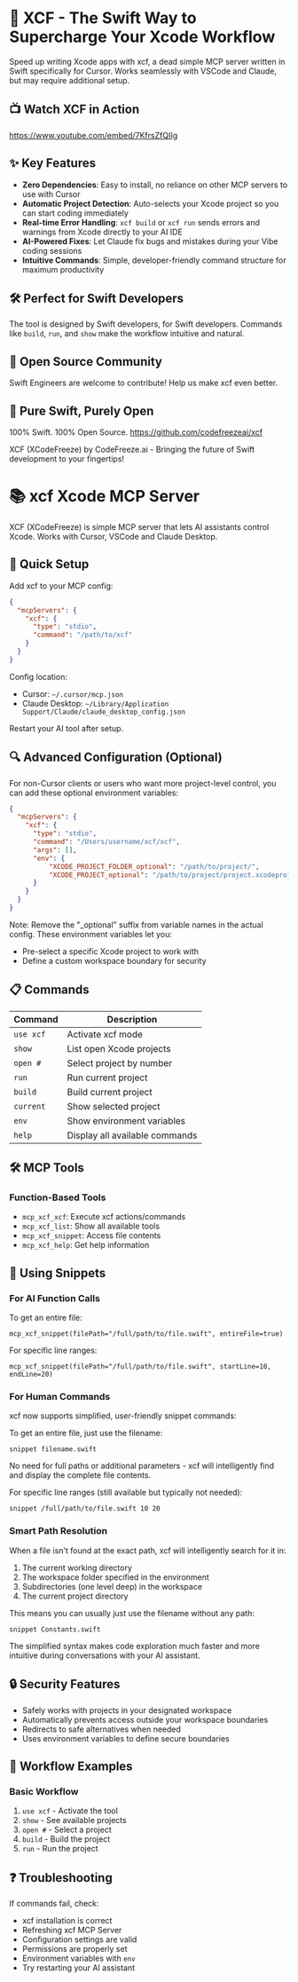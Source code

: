 # 🚀 XCF - The Swift Way to Supercharge Your Xcode Workflow

Speed up writing Xcode apps with xcf, a dead simple MCP server written in Swift specifically for Cursor. Works seamlessly with VSCode and Claude, but may require additional setup.

## 📺 Watch XCF in Action

https://www.youtube.com/embed/7KfrsZfQIIg

## ✨ Key Features
- **Zero Dependencies**: Easy to install, no reliance on other MCP servers to use with Cursor
- **Automatic Project Detection**: Auto-selects your Xcode project so you can start coding immediately
- **Real-time Error Handling**: `xcf build` or `xcf run` sends errors and warnings from Xcode directly to your AI IDE
- **AI-Powered Fixes**: Let Claude fix bugs and mistakes during your Vibe coding sessions
- **Intuitive Commands**: Simple, developer-friendly command structure for maximum productivity

## 🛠️ Perfect for Swift Developers
The tool is designed by Swift developers, for Swift developers. Commands like `build`, `run`, and `show` make the workflow intuitive and natural.

## 🤝 Open Source Community
Swift Engineers are welcome to contribute! Help us make xcf even better.

## 💯 Pure Swift, Purely Open
100% Swift. 100% Open Source.
https://github.com/codefreezeai/xcf

XCF (XCodeFreeze) by CodeFreeze.ai - Bringing the future of Swift development to your fingertips!

# 📚 xcf Xcode MCP Server

XCF (XCodeFreeze) is simple MCP server that lets AI assistants control Xcode. Works with Cursor, VSCode and Claude Desktop.

## 🔧 Quick Setup

Add xcf to your MCP config:

```json
{
  "mcpServers": {
    "xcf": {
      "type": "stdio",
      "command": "/path/to/xcf"
    }
  }
}
```

Config location:
- Cursor: `~/.cursor/mcp.json`
- Claude Desktop: `~/Library/Application Support/Claude/claude_desktop_config.json`

Restart your AI tool after setup.

## 🔍 Advanced Configuration (Optional)

For non-Cursor clients or users who want more project-level control, you can add these optional environment variables:

```json
{
  "mcpServers": {
    "xcf": {
      "type": "stdio",
      "command": "/Users/username/xcf/xcf",
      "args": [],
      "env": {
          "XCODE_PROJECT_FOLDER_optional": "/path/to/project/",
          "XCODE_PROJECT_optional": "/path/to/project/project.xcodeproj"
      }
    }
  }
}
```

Note: Remove the "_optional" suffix from variable names in the actual config. These environment variables let you:
- Pre-select a specific Xcode project to work with
- Define a custom workspace boundary for security

## 📋 Commands

| Command | Description |
|---------|-------------|
| `use xcf` | Activate xcf mode |
| `show` | List open Xcode projects |
| `open #` | Select project by number |
| `run` | Run current project |
| `build` | Build current project |
| `current` | Show selected project |
| `env` | Show environment variables |
| `help` | Display all available commands |

## 🛠️ MCP Tools

### Function-Based Tools
- `mcp_xcf_xcf`: Execute xcf actions/commands
- `mcp_xcf_list`: Show all available tools
- `mcp_xcf_snippet`: Access file contents
- `mcp_xcf_help`: Get help information

## 📄 Using Snippets

### For AI Function Calls

To get an entire file:
```
mcp_xcf_snippet(filePath="/full/path/to/file.swift", entireFile=true)
```

For specific line ranges:
```
mcp_xcf_snippet(filePath="/full/path/to/file.swift", startLine=10, endLine=20)
```

### For Human Commands

xcf now supports simplified, user-friendly snippet commands:

To get an entire file, just use the filename:
```
snippet filename.swift
```

No need for full paths or additional parameters - xcf will intelligently find and display the complete file contents.

For specific line ranges (still available but typically not needed):
```
snippet /full/path/to/file.swift 10 20
```

### Smart Path Resolution

When a file isn't found at the exact path, xcf will intelligently search for it in:

1. The current working directory
2. The workspace folder specified in the environment
3. Subdirectories (one level deep) in the workspace
4. The current project directory

This means you can usually just use the filename without any path:

```
snippet Constants.swift
```

The simplified syntax makes code exploration much faster and more intuitive during conversations with your AI assistant.

## 🔒 Security Features

- Safely works with projects in your designated workspace
- Automatically prevents access outside your workspace boundaries
- Redirects to safe alternatives when needed
- Uses environment variables to define secure boundaries

## 🔄 Workflow Examples

### Basic Workflow
1. `use xcf` - Activate the tool
2. `show` - See available projects
3. `open #` - Select a project 
4. `build` - Build the project
5. `run` - Run the project

## ❓ Troubleshooting

If commands fail, check:
- xcf installation is correct
- Refreshing xcf MCP Server
- Configuration settings are valid
- Permissions are properly set
- Environment variables with `env`
- Try restarting your AI assistant
